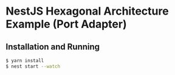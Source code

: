 # NestJS Hexagonal Architecture Example (Port Adapter)

## Installation and Running

```bash
$ yarn install
$ nest start --watch
```

